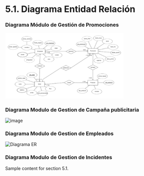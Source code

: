 # 5.1. Diagrama Entidad Relación
### Diagrama Módulo de Gestión de Promociones

<img src="./modelado_1.png" alt="Modelado inicial" style="width: 75%; height: auto;" />

### Diagrama Modulo de Gestion de Campaña publicitaria
![image](https://github.com/user-attachments/assets/4c4e0d66-3cf8-49cc-bee6-5412ce69709f)



### Diagrama Modulo de Gestion de Empleados
![Diagrama ER](https://github.com/user-attachments/assets/f1a02897-76d2-44fc-be66-b786b641b709)

###


### Diagrama Modulo de Gestion de Incidentes



Sample content for section 5.1.
